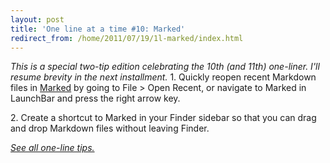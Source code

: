 ```yaml
---
layout: post
title: 'One line at a time #10: Marked'
redirect_from: /home/2011/07/19/1l-marked/index.html
---
```

<p><em>This is a special two-tip edition celebrating the 10th (and 11th) one-liner. I'll resume brevity in the next installment.</em>
1. Quickly reopen recent Markdown files in <a href="http://itunes.apple.com/us/app/marked/id448925439?mt=12">Marked</a> by going to File &gt; Open Recent, or navigate to Marked in LaunchBar and press the right arrow key.</p>
<p>2. Create a shortcut to Marked in your Finder sidebar so that you can drag and drop Markdown files without leaving Finder.</p>
<p><a href="http://www.practicallyefficient.com/tag/one-liners"><em>See all one-line tips.</em></a></p>
